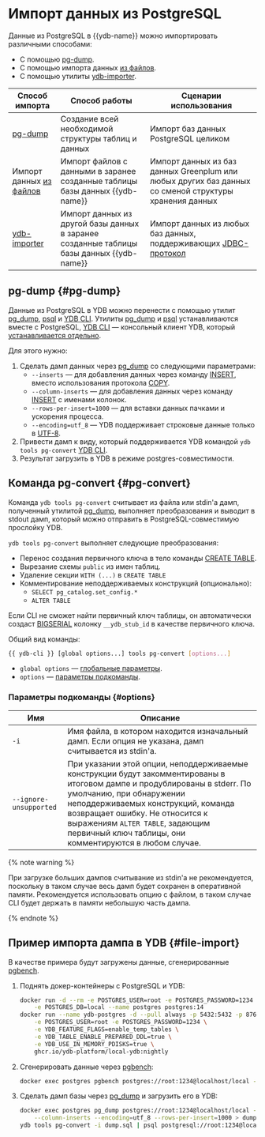 # Импорт данных из PostgreSQL

Данные из PostgreSQL в {{ydb-name}} можно импортировать различными способами:

- С помощью [pg-dump](#pg-dump).
- С помощью импорта данных [из файлов](#file-import).
- С помощью утилиты [ydb-importer](../integrations/ingestion/import-jdbc.md).

|Способ импорта|Способ работы|Сценарии использования|
|--------------|------------------|------------|
|[pg-dump](#pg-dump)|Создание всей необходимой структуры таблиц и данных|Импорт баз данных PostgreSQL целиком|
|Импорт данных [из файлов](../reference/ydb-cli/export-import/import-file.md)|Импорт файлов с данными в заранее созданные таблицы базы данных {{ydb-name}}|Импорт данных из баз данных Greenplum или любых других баз данных со сменой структуры хранения данных|
|[ydb-importer](../integrations/ingestion/import-jdbc.md)|Импорт данных из другой базы данных в заранее созданные таблицы базы данных {{ydb-name}}|Импорт данных из любых баз данных, поддерживающих [JDBC-протокол](https://ru.wikipedia.org/wiki/Java_Database_Connectivity)|


## pg-dump {#pg-dump}

Данные из PostgreSQL в YDB можно перенести c помощью утилит [pg_dump](https://www.postgresql.org/docs/current/app-pgdump.html), [psql](https://www.postgresql.org/docs/current/app-psql.html) и [YDB CLI](../reference/ydb-cli/index.md). Утилиты [pg_dump](https://www.postgresql.org/docs/current/app-pgdump.html) и [psql](https://www.postgresql.org/docs/current/app-psql.html) устанавливаются вместе с PostgreSQL, [YDB CLI](../reference/ydb-cli/index.md) — консольный клиент YDB, который [устанавливается отдельно](../reference/ydb-cli/install.md).

Для этого нужно:

1. Сделать дамп данных через [pg_dump](https://www.postgresql.org/docs/current/app-pgdump.html) со следующими параметрами:
    * `--inserts` — для добавления данных через команду [INSERT](./statements/insert_into.md), вместо использования протокола [COPY](https://www.postgresql.org/docs/current/sql-copy.html).
    * `--column-inserts` — для добавления данных через команду [INSERT](./statements/insert_into.md) с именами колонок.
    * `--rows-per-insert=1000` — для вставки данных пачками и ускорения процесса.
    * `--encoding=utf_8` — YDB поддерживает строковые данные только в [UTF-8](https://ru.wikipedia.org/wiki/UTF-8).
2. Привести дамп к виду, который поддерживается YDB командой `ydb tools pg-convert` [YDB CLI](../reference/ydb-cli/index.md).
3. Результат загрузить в YDB в режиме postgres-совместимости.

## Команда pg-convert {#pg-convert}

Команда `ydb tools pg-convert` считывает из файла или stdin'а дамп, полученный утилитой [pg_dump](https://www.postgresql.org/docs/current/app-pgdump.html), выполняет преобразования и выводит в stdout дамп, который можно отправить в PostgreSQL-совместимую прослойку YDB.

`ydb tools pg-convert` выполняет следующие преобразования:

* Перенос создания первичного ключа в тело команды [CREATE TABLE](./statements/create_table.md).
* Вырезание схемы `public` из имен таблиц.
* Удаление секции `WITH (...)` в `CREATE TABLE`
* Комментирование неподдерживаемых конструкций (опционально):
  * `SELECT pg_catalog.set_config.*`
  * `ALTER TABLE`

Если CLI не сможет найти первичный ключ таблицы, он автоматически создаст [BIGSERIAL](https://www.postgresql.org/docs/current/datatype-numeric.html#DATATYPE-SERIAL) колонку `__ydb_stub_id` в качестве первичного ключа.

Общий вид команды:

```bash
{{ ydb-cli }} [global options...] tools pg-convert [options...]
```

* `global options` — [глобальные параметры](../reference/ydb-cli/commands/global-options.md).
* `options` — [параметры подкоманды](#options).

### Параметры подкоманды {#options}

Имя | Описание
---|---
`-i` | Имя файла, в котором находится изначальный дамп. Если опция не указана, дамп считывается из stdin'a.
`--ignore-unsupported` | При указании этой опции, неподдерживаемые конструкции будут закомментированы в итоговом дампе и продублированы в stderr. По умолчанию, при обнаружении неподдерживаемых конструкций, команда возвращает ошибку. Не относится к выражениям `ALTER TABLE`, задающим первичный ключ таблицы, они комментируются в любом случае.

{% note warning %}

При загрузке больших дампов считывание из stdin'a не рекомендуется, поскольку в таком случае весь дамп будет сохранен в оперативной памяти. Рекомендуется использовать опцию с файлом, в таком случае CLI будет держать в памяти небольшую часть дампа.

{% endnote %}

## Пример импорта дампа в YDB {#file-import}

В качестве примера будут загружены данные, сгенерированные [pgbench](https://www.postgresql.org/docs/current/pgbench.html).

1. Поднять докер-контейнеры с PostgreSQL и YDB:

    ```bash
    docker run -d --rm -e POSTGRES_USER=root -e POSTGRES_PASSWORD=1234 \
        -e POSTGRES_DB=local --name postgres postgres:14
    docker run --name ydb-postgres -d --pull always -p 5432:5432 -p 8765:8765 \
        -e POSTGRES_USER=root -e POSTGRES_PASSWORD=1234 \
        -e YDB_FEATURE_FLAGS=enable_temp_tables \
        -e YDB_TABLE_ENABLE_PREPARED_DDL=true \
        -e YDB_USE_IN_MEMORY_PDISKS=true \
        ghcr.io/ydb-platform/local-ydb:nightly
    ```

2. Сгенерировать данные через [pgbench](https://www.postgresql.org/docs/current/pgbench.html):

    ```bash
    docker exec postgres pgbench postgres://root:1234@localhost/local -i
    ```

3. Сделать дамп базы через [pg_dump](https://www.postgresql.org/docs/current/app-pgdump.html) и загрузить его в YDB:

    ```bash
    docker exec postgres pg_dump postgres://root:1234@localhost/local --inserts \
        --column-inserts --encoding=utf_8 --rows-per-insert=1000 > dump.sql
    ydb tools pg-convert -i dump.sql | psql postgresql://root:1234@localhost/local
    ```
